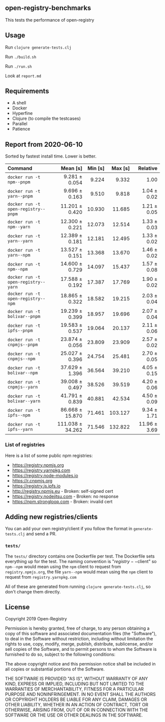 ## open-registry-benchmarks

This tests the performance of open-registry

## Usage

Run `clojure generate-tests.clj`

Run `./build.sh`

Run `./run.sh`

Look at `report.md`

## Requirements

- A shell
- Docker
- Hyperfine
- Clojure (to compile the testcases)
- Parallel
- Patience

<!-- REPORT -->
## Report from 2020-06-10

Sorted by fastest install time. Lower is better.


| Command | Mean [s] | Min [s] | Max [s] | Relative |
|:---|---:|---:|---:|---:|
| `docker run -t npm--pnpm` | 9.281 ± 0.054 | 9.224 | 9.332 | 1.00 |
| `docker run -t yarn--pnpm` | 9.696 ± 0.163 | 9.510 | 9.818 | 1.04 ± 0.02 |
| `docker run -t open-registry--pnpm` | 11.201 ± 0.420 | 10.930 | 11.685 | 1.21 ± 0.05 |
| `docker run -t npm--yarn` | 12.300 ± 0.221 | 12.073 | 12.514 | 1.33 ± 0.03 |
| `docker run -t yarn--yarn` | 12.389 ± 0.181 | 12.181 | 12.495 | 1.33 ± 0.02 |
| `docker run -t yarn--npm` | 13.527 ± 0.151 | 13.368 | 13.670 | 1.46 ± 0.02 |
| `docker run -t npm--npm` | 14.600 ± 0.729 | 14.097 | 15.437 | 1.57 ± 0.08 |
| `docker run -t open-registry--yarn` | 17.588 ± 0.192 | 17.387 | 17.769 | 1.90 ± 0.02 |
| `docker run -t open-registry--npm` | 18.865 ± 0.322 | 18.582 | 19.215 | 2.03 ± 0.04 |
| `docker run -t bolivar--pnpm` | 19.239 ± 0.399 | 18.957 | 19.696 | 2.07 ± 0.04 |
| `docker run -t ipfs--pnpm` | 19.583 ± 0.537 | 19.064 | 20.137 | 2.11 ± 0.06 |
| `docker run -t cnpmjs--pnpm` | 23.874 ± 0.056 | 23.809 | 23.909 | 2.57 ± 0.02 |
| `docker run -t cnpmjs--npm` | 25.027 ± 0.396 | 24.754 | 25.481 | 2.70 ± 0.05 |
| `docker run -t bolivar--npm` | 37.629 ± 1.396 | 36.564 | 39.210 | 4.05 ± 0.15 |
| `docker run -t cnpmjs--yarn` | 39.008 ± 0.497 | 38.526 | 39.519 | 4.20 ± 0.06 |
| `docker run -t bolivar--yarn` | 41.791 ± 0.839 | 40.881 | 42.534 | 4.50 ± 0.09 |
| `docker run -t ipfs--npm` | 86.668 ± 15.870 | 71.461 | 103.127 | 9.34 ± 1.71 |
| `docker run -t ipfs--yarn` | 111.038 ± 34.262 | 71.546 | 132.822 | 11.96 ± 3.69 |
<!-- REPORT_END -->

### List of registries

Here is a list of some public npm registries:

- https://registry.npmjs.org
- https://registry.yarnpkg.com
- https://registry.node-modules.io
- https://r.cnpmjs.org
- https://registry.js.ipfs.io
- http://registry.npmjs.eu - Broken: self-signed cert
- https://registry.nodejitsu.com - Broken: no response
- https://npm.strongloop.com - Broken: invalid cert

## Adding new registries/clients

You can add your own registry/client if you follow the format in
`generate-tests.clj` and send a PR.

### `tests/`

The `tests/` directory contains one Dockerfile per test. The Dockerfile
sets everything up for the test. The naming convention is "$registry--$client"
so `npm--npm` would mean using the `npm` client to request from `registry.npmjs.org`,
the file `yarn--npm` would mean using the `npm` client to request from `registry.yarnpkg.com`

All of these are generated from running `clojure generate-tests.clj`, so don't
change them directly.

## License

Copyright 2019 Open-Registry

Permission is hereby granted, free of charge, to any person obtaining a copy of this software and associated documentation files (the "Software"), to deal in the Software without restriction, including without limitation the rights to use, copy, modify, merge, publish, distribute, sublicense, and/or sell copies of the Software, and to permit persons to whom the Software is furnished to do so, subject to the following conditions:

The above copyright notice and this permission notice shall be included in all copies or substantial portions of the Software.

THE SOFTWARE IS PROVIDED "AS IS", WITHOUT WARRANTY OF ANY KIND, EXPRESS OR IMPLIED, INCLUDING BUT NOT LIMITED TO THE WARRANTIES OF MERCHANTABILITY, FITNESS FOR A PARTICULAR PURPOSE AND NONINFRINGEMENT. IN NO EVENT SHALL THE AUTHORS OR COPYRIGHT HOLDERS BE LIABLE FOR ANY CLAIM, DAMAGES OR OTHER LIABILITY, WHETHER IN AN ACTION OF CONTRACT, TORT OR OTHERWISE, ARISING FROM, OUT OF OR IN CONNECTION WITH THE SOFTWARE OR THE USE OR OTHER DEALINGS IN THE SOFTWARE.
